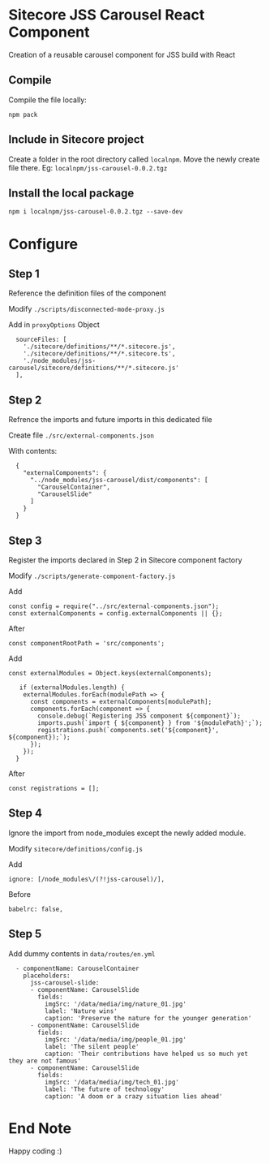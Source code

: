 # Sitecore JSS Carousel React Component

Creation of a reusable carousel component for JSS build with React

## Compile

Compile the file locally:

` npm pack `

## Include in Sitecore project

Create a folder in the root directory called `localnpm`. Move the newly create file there. 
Eg: `localnpm/jss-carousel-0.0.2.tgz`

## Install the local package

`npm i localnpm/jss-carousel-0.0.2.tgz --save-dev`


# Configure

## Step 1

Reference the definition files of the component

Modify `./scripts/disconnected-mode-proxy.js`

Add in `proxyOptions` Object
```
  sourceFiles: [
    './sitecore/definitions/**/*.sitecore.js',
    './sitecore/definitions/**/*.sitecore.ts',
    './node_modules/jss-carousel/sitecore/definitions/**/*.sitecore.js'
  ],
```

## Step 2

Refrence the imports and future imports in this dedicated file

Create file `./src/external-components.json`

With contents:
```
  {
    "externalComponents": {
      "../node_modules/jss-carousel/dist/components": [
        "CarouselContainer",
        "CarouselSlide"
      ]
    }
  }
```

## Step 3

Register the imports declared in Step 2 in Sitecore component factory

Modify `./scripts/generate-component-factory.js`

Add
```
const config = require("../src/external-components.json");
const externalComponents = config.externalComponents || {};
```
After
```
const componentRootPath = 'src/components';
```

Add
```
const externalModules = Object.keys(externalComponents);

   if (externalModules.length) {
    externalModules.forEach(modulePath => {
      const components = externalComponents[modulePath];
      components.forEach(component => {
        console.debug(`Registering JSS component ${component}`);
        imports.push(`import { ${component} } from '${modulePath}';`);
        registrations.push(`components.set('${component}', ${component});`);
      });
    });
  }
```
After
```
const registrations = [];
```

## Step 4

Ignore the import from node_modules except the newly added module.

Modify `sitecore/definitions/config.js`

Add 
```
ignore: [/node_modules\/(?!jss-carousel)/],
```

Before
```
babelrc: false,
```

## Step 5

Add dummy contents in `data/routes/en.yml`

```
  - componentName: CarouselContainer
    placeholders:
      jss-carousel-slide:
      - componentName: CarouselSlide
        fields:
          imgSrc: '/data/media/img/nature_01.jpg'
          label: 'Nature wins'
          caption: 'Preserve the nature for the younger generation'
      - componentName: CarouselSlide
        fields:
          imgSrc: '/data/media/img/people_01.jpg'
          label: 'The silent people'
          caption: 'Their contributions have helped us so much yet they are not famous'
      - componentName: CarouselSlide
        fields:
          imgSrc: '/data/media/img/tech_01.jpg'
          label: 'The future of technology'
          caption: 'A doom or a crazy situation lies ahead'
```


# End Note

Happy coding :)
